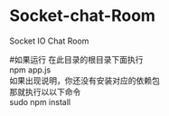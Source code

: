 Socket-chat-Room
================

Socket IO Chat Room

#如果运行
在此目录的根目录下面执行  
npm app.js  
如果出现说明，你还没有安装对应的依赖包  
那就执行以以下命令  
sudo npm install  
